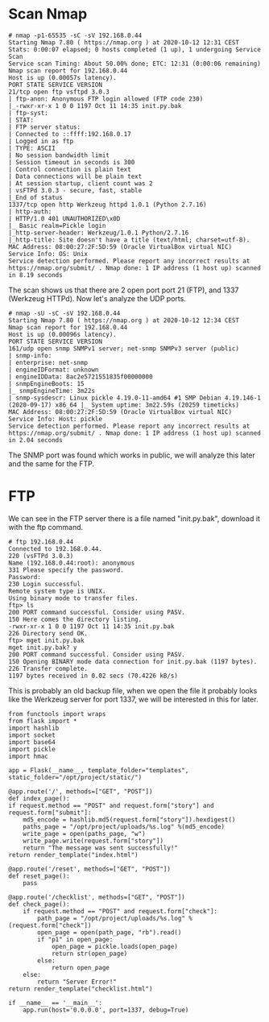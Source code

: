 # Scan Nmap 

    # nmap -p1-65535 -sC -sV 192.168.0.44 
    Starting Nmap 7.80 ( https://nmap.org ) at 2020-10-12 12:31 CEST 
    Stats: 0:00:07 elapsed; 0 hosts completed (1 up), 1 undergoing Service Scan 
    Service scan Timing: About 50.00% done; ETC: 12:31 (0:00:06 remaining) 
    Nmap scan report for 192.168.0.44 
    Host is up (0.00057s latency). 
    PORT STATE SERVICE VERSION 
    21/tcp open ftp vsftpd 3.0.3 
    | ftp-anon: Anonymous FTP login allowed (FTP code 230) 
    |_-rwxr-xr-x 1 0 0 1197 Oct 11 14:35 init.py.bak 
    | ftp-syst: 
    | STAT: 
    | FTP server status: 
    | Connected to ::ffff:192.168.0.17 
    | Logged in as ftp 
    | TYPE: ASCII 
    | No session bandwidth limit 
    | Session timeout in seconds is 300 
    | Control connection is plain text 
    | Data connections will be plain text 
    | At session startup, client count was 2 
    | vsFTPd 3.0.3 - secure, fast, stable 
    |_End of status 
    1337/tcp open http Werkzeug httpd 1.0.1 (Python 2.7.16) 
    | http-auth: 
    | HTTP/1.0 401 UNAUTHORIZED\x0D 
    |_ Basic realm=Pickle login 
    |_http-server-header: Werkzeug/1.0.1 Python/2.7.16 
    |_http-title: Site doesn't have a title (text/html; charset=utf-8). 
    MAC Address: 08:00:27:2F:5D:59 (Oracle VirtualBox virtual NIC) 
    Service Info: OS: Unix 
    Service detection performed. Please report any incorrect results at https://nmap.org/submit/ . Nmap done: 1 IP address (1 host up) scanned in 8.19 seconds 

The scan shows us that there are 2 open port port 21 (FTP), and 1337 (Werkzeug HTTPd). Now let's analyze the UDP ports. 

    # nmap -sU -sC -sV 192.168.0.44 
    Starting Nmap 7.80 ( https://nmap.org ) at 2020-10-12 12:34 CEST 
    Nmap scan report for 192.168.0.44 
    Host is up (0.00096s latency). 
    PORT STATE SERVICE VERSION 
    161/udp open snmp SNMPv1 server; net-snmp SNMPv3 server (public) 
    | snmp-info: 
    | enterprise: net-snmp 
    | engineIDFormat: unknown 
    | engineIDData: 8ac2e5721551835f00000000 
    | snmpEngineBoots: 15 
    |_ snmpEngineTime: 3m22s 
    | snmp-sysdescr: Linux pickle 4.19.0-11-amd64 #1 SMP Debian 4.19.146-1 (2020-09-17) x86_64 |_ System uptime: 3m22.59s (20259 timeticks) 
    MAC Address: 08:00:27:2F:5D:59 (Oracle VirtualBox virtual NIC) 
    Service Info: Host: pickle 
    Service detection performed. Please report any incorrect results at https://nmap.org/submit/ . Nmap done: 1 IP address (1 host up) scanned in 2.04 seconds 
    
The SNMP port was found which works in public, we will analyze this later and the same for the FTP. 

# FTP

We can see in the FTP server there is a file named "init.py.bak", download it with the ftp command. 

    # ftp 192.168.0.44 
    Connected to 192.168.0.44. 
    220 (vsFTPd 3.0.3) 
    Name (192.168.0.44:root): anonymous 
    331 Please specify the password. 
    Password: 
    230 Login successful. 
    Remote system type is UNIX. 
    Using binary mode to transfer files. 
    ftp> ls 
    200 PORT command successful. Consider using PASV. 
    150 Here comes the directory listing. 
    -rwxr-xr-x 1 0 0 1197 Oct 11 14:35 init.py.bak 
    226 Directory send OK. 
    ftp> mget init.py.bak 
    mget init.py.bak? y 
    200 PORT command successful. Consider using PASV. 
    150 Opening BINARY mode data connection for init.py.bak (1197 bytes). 
    226 Transfer complete. 
    1197 bytes received in 0.02 secs (70.4226 kB/s)
    
This is probably an old backup file, when we open the file it probably looks like the Werkzeug server for port 1337, we will be interested in this for later.

    from functools import wraps 
    from flask import * 
    import hashlib 
    import socket 
    import base64 
    import pickle 
    import hmac
    
    app = Flask(__name__, template_folder="templates", static_folder="/opt/project/static/") 
    
    @app.route('/', methods=["GET", "POST"])    
    def index_page(): 
    if request.method == "POST" and request.form["story"] and request.form["submit"]: 
        md5_encode = hashlib.md5(request.form["story"]).hexdigest() 
        paths_page = "/opt/project/uploads/%s.log" %(md5_encode) 
        write_page = open(paths_page, "w") 
        write_page.write(request.form["story"]) 
        return "The message was sent successfully!" 
    return render_template("index.html")
    
    @app.route('/reset', methods=["GET", "POST"]) 
    def reset_page(): 
        pass
        
    @app.route('/checklist', methods=["GET", "POST"]) 
    def check_page(): 
        if request.method == "POST" and request.form["check"]: 
            path_page = "/opt/project/uploads/%s.log" %(request.form["check"]) 
            open_page = open(path_page, "rb").read() 
            if "p1" in open_page: 
                open_page = pickle.loads(open_page) 
                return str(open_page) 
            else: 
                return open_page 
        else: 
            return "Server Error!" 
    return render_template("checklist.html") 
    
    if __name__ == '__main__': 
        app.run(host='0.0.0.0', port=1337, debug=True) 


